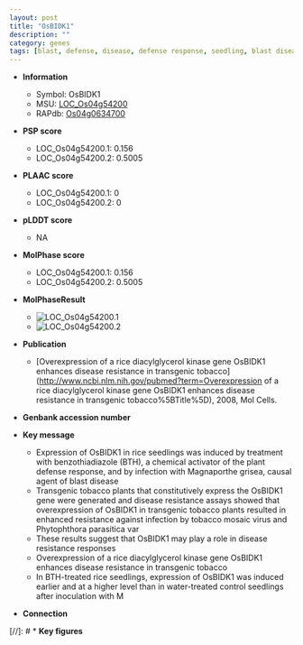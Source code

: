 ```yaml
---
layout: post
title: "OsBIDK1"
description: ""
category: genes
tags: [blast, defense, disease, defense response, seedling, blast disease, disease resistance]
---
```


* **Information**  
    + Symbol: OsBIDK1  
    + MSU: [LOC_Os04g54200](http://rice.plantbiology.msu.edu/cgi-bin/ORF_infopage.cgi?orf=LOC_Os04g54200)  
    + RAPdb: [Os04g0634700](http://rapdb.dna.affrc.go.jp/viewer/gbrowse_details/irgsp1?name=Os04g0634700)  

* **PSP score**  
    + LOC_Os04g54200.1: 0.156 
    + LOC_Os04g54200.2: 0.5005 

* **PLAAC score**  
    + LOC_Os04g54200.1: 0 
    + LOC_Os04g54200.2: 0 

* **pLDDT score**
    + NA


* **MolPhase score**
    + LOC_Os04g54200.1: 0.156
    + LOC_Os04g54200.2: 0.5005

* **MolPhaseResult**
    + ![LOC_Os04g54200.1](https://ricepsp.github.io/pictures/LOC_Os04g/LOC_Os04g54200.1.png)
    + ![LOC_Os04g54200.2](https://ricepsp.github.io/pictures/LOC_Os04g/LOC_Os04g54200.2.png)

* **Publication**  
    + [Overexpression of a rice diacylglycerol kinase gene OsBIDK1 enhances disease resistance in transgenic tobacco](http://www.ncbi.nlm.nih.gov/pubmed?term=Overexpression of a rice diacylglycerol kinase gene OsBIDK1 enhances disease resistance in transgenic tobacco%5BTitle%5D), 2008, Mol Cells.

* **Genbank accession number**  

* **Key message**  
    + Expression of OsBIDK1 in rice seedlings was induced by treatment with benzothiadiazole (BTH), a chemical activator of the plant defense response, and by infection with Magnaporthe grisea, causal agent of blast disease
    + Transgenic tobacco plants that constitutively express the OsBIDK1 gene were generated and disease resistance assays showed that overexpression of OsBIDK1 in transgenic tobacco plants resulted in enhanced resistance against infection by tobacco mosaic virus and Phytophthora parasitica var
    + These results suggest that OsBIDK1 may play a role in disease resistance responses
    + Overexpression of a rice diacylglycerol kinase gene OsBIDK1 enhances disease resistance in transgenic tobacco
    + In BTH-treated rice seedlings, expression of OsBIDK1 was induced earlier and at a higher level than in water-treated control seedlings after inoculation with M

* **Connection**  

[//]: # * **Key figures**  


